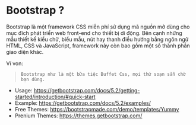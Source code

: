 # Bootstrap ?

Bootstrap là một framework CSS miễn phí sử dụng mã nguồn mở dùng cho mục đích phát triển web front-end cho thiết bị di động. Bên cạnh những mẫu thiết kế kiểu chữ, biểu mẫu, nút hay thanh điều hướng bằng ngôn ngữ HTML, CSS và JavaScript, framework này còn bao gồm một số thành phần giao diện khác.

Ví von:

> `Bootstrap như là một bữa tiệc Buffet Css, mọi thứ soạn sẵn chờ bạn dùng.`

- Usage: <https://getbootstrap.com/docs/5.2/getting-started/introduction/#quick-start>
- Example: <https://getbootstrap.com/docs/5.2/examples/>
- Free Themes: <https://bootstrapmade.com/demo/templates/Yummy>
- Prenium Themes: <https://themes.getbootstrap.com/>
